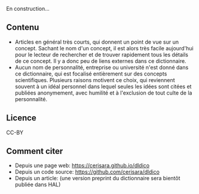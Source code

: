 En construction...

## Contenu

- Articles en général très courts, qui donnent un point de vue sur un concept. Sachant le nom d'un concept, il est alors très facile aujourd'hui pour le lecteur de rechercher et de trouver rapidement tous les détails de ce concept. Il y a donc peu de liens externes dans ce dictionnaire.
- Aucun nom de personnalité, entreprise ou université n'est donné dans ce dictionnaire, qui est focalisé
entièrement sur des concepts scientifiques. Plusieurs raisons motivent ce choix, qui reviennent souvent
à un idéal personnel dans lequel seules les idées sont citées et publiées anonymement,
avec humilité et à l'exclusion de tout culte de la personnalité.

## Licence

CC-BY

## Comment citer

- Depuis une page web: https://cerisara.github.io/dldico
- Depuis un code source: https://github.com/cerisara/dldico
- Depuis un article: (une version preprint du dictionnaire sera bientôt publiée dans HAL)

